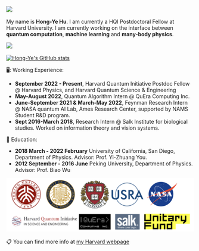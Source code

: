 <img src="https://media.giphy.com/media/M9gbBd9nbDrOTu1Mqx/giphy.gif" width="100" class="center">

My name is **Hong-Ye Hu**. I am currently a HQI Postdoctoral Fellow at Harvard University.
I am currently working on the interface between **quantum computation**, **machine learning** and **many-body physics**. 

![](https://komarev.com/ghpvc/?username=hongyehu) 
<!-- [![Hong-Ye's GitHub stats](https://github-readme-stats.vercel.app/api?username=hongyehu)](https://github.com/hongyehu/github-readme-stats)  -->
[![Hong-Ye's GitHub stats](https://github-readme-stats.vercel.app/api/top-langs/?username=hongyehu&layout=compact)](https://github.com/hongyehu/github-readme-stats)

🖥️: Working Experience:
* **September 2022 - Present**, Harvard Quantum Initiative Postdoc Fellow @ Harvard Physics, and Harvard Quantum Science & Engineering 
* **May-August 2022**, Quantum Algorithm Intern @ QuEra Computing Inc.
* **June-September 2021 & March-May 2022**, Feynman Research Intern @ NASA quantum AI Lab, Ames Research Center, supported by NAMS Student R&D program.
* **Sept 2016-March 2018**, Research Intern @ Salk Institute for biological studies. Worked on information theory and vision systems.

:book: Education:
* **2018 March - 2022 February** University of California, San Diego, Department of Physics. Advisor: Prof. Yi-Zhuang You.
* **2012 September - 2016 June** Peking University, Department of Physics. Advisor: Prof. Biao Wu

<img src="/doc/logo.png" alt="Alt text" height="216*1" width="756*1">
<!--
Some collections of my research:
* **Quantum computation & (Quantum) Machine learning**:
  - Classical shadow tomography with locally scrambled dynamics. [Paper](https://arxiv.org/pdf/2107.04817.pdf)
  - Hamiltonian-driven shadow tomography of quantum states. [Paper](https://arxiv.org/pdf/2102.10132.pdf), [Blog](https://github.com/hongyehu/Hamiltonian-driven-shadow-tomography-page)
  - Quantum state tomography using neural networks. [Code](https://github.com/hongyehu/Machine_Learning_Quantum_State_Tomography)
  - Resonant quantum search with monitor qubits. [Paper](https://iopscience.iop.org/article/10.1088/0256-307X/37/5/050304/meta) Prof. Frank Wilczek also gave a short presentation. [Video](https://www.youtube.com/watch?v=1lnlt7NlLL4)
  - Provable quantum advantage in sequence modeling. [Paper]
  - Differentiable programming of isometric tensor network. [Paper](https://iopscience.iop.org/article/10.1088/2632-2153/ac48a2/meta)
  - Logical shadow tomography: Efficient estimation of error mitigated values. [Paper](https://scirate.com/arxiv/2203.07263)
  - Variational quantum circuits.
* **Machine learning & Physics**:
  - Neural network renormalization group to Holographic mapping, and lattice field theory simulation. [Paper](https://journals.aps.org/prresearch/abstract/10.1103/PhysRevResearch.2.023369)
  - Apply renormalization group to real data, like human face. [Paper](https://arxiv.org/pdf/2010.00029.pdf),[Code](https://github.com/hongyehu/RG-Flow)
  - Neural ODE and holographic QCD. [Paper](https://arxiv.org/pdf/2006.00712.pdf)
* **Condensed matter physics**:
  - Topological and symmetry-enriched random quantum critical points. **PRB Letter, Editor's Suggestion** [Paper](https://arxiv.org/pdf/2008.02285.pdf),[Code](https://github.com/hongyehu/SBRG)
  - Detecting confinement-deconfinement phase transition in disorder toric code using spectrum bifurcation renormalization group. (in preparation)
  - Quantum Magnetism in Wannier-Obstructed Mott Insulators. [Paper](https://arxiv.org/pdf/2005.01439.pdf)
  - Phase-fluctuation Induced Time-Reversal Symmetry Breaking Normal State. [Paper](https://arxiv.org/abs/2102.06158)
  -->

  
:clipboard: You can find more info at [my Harvard webpage](https://scholar.harvard.edu/hongyehu)

<!--
(Fun fact) My Erdos Number is 3 (==>Lei Wang==>Gergely Harcos==>Paul Erdos)







-->
<!--
**hongyehu/hongyehu** is a ✨ _special_ ✨ repository because its `README.md` (this file) appears on your GitHub profile.
- Classical shadow tomography of quantum states using random Hamiltonian generated shallow circuits.
Here are some ideas to get you started:

- 🔭 I’m currently working on ...
- 🌱 I’m currently learning ...
- 👯 I’m looking to collaborate on ...
- 🤔 I’m looking for help with ...
- 💬 Ask me about ...
- 📫 How to reach me: ...
- 😄 Pronouns: ...
- ⚡ Fun fact: ...
-->
